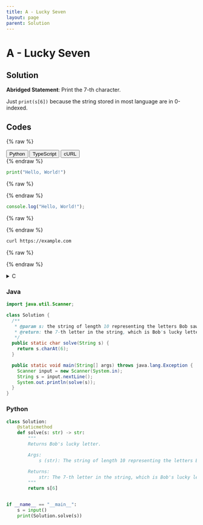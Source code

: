 ```yaml
---
title: A - Lucky Seven
layout: page
parent: Solution
---
```


# A - Lucky Seven

## Solution

**Abridged Statement**: Print the 7-th character.

Just `print(s[6])` because the string stored in most language are in 0-indexed.

## Codes

{% raw %}
<div class="code-tabs">
  <div class="tab-buttons">
    <button class="tab-button active" data-tab="python">Python</button>
    <button class="tab-button" data-tab="typescript">TypeScript</button>
    <button class="tab-button" data-tab="curl">cURL</button>
  </div>
  
  <div id="tab-python" class="tab-content active">
{% endraw %}

```python
print("Hello, World!")
```

{% raw %}
  </div>
  <div id="tab-typescript" class="tab-content">
{% endraw %}

```typescript
console.log("Hello, World!");
```

{% raw %}
  </div>
  <div id="tab-curl" class="tab-content">
{% endraw %}

```sh
curl https://example.com
```

{% raw %}
  </div>
</div>

<script>
  document.addEventListener('DOMContentLoaded', function() {
    const tabButtons = document.querySelectorAll('.tab-button');
    
    tabButtons.forEach(button => {
      button.addEventListener('click', function() {
        const tab = this.getAttribute('data-tab');
        
        // Deactivate all tabs
        document.querySelectorAll('.tab-content').forEach(content => {
          content.classList.remove('active');
        });
        
        document.querySelectorAll('.tab-button').forEach(btn => {
          btn.classList.remove('active');
        });
        
        // Activate the selected tab
        document.getElementById('tab-' + tab).classList.add('active');
        this.classList.add('active');
      });
    });
  });
</script>
{% endraw %}

<details markdown="block">
<summary>C</summary>
```c
#include <stdio.h>

/**
 * This function returns Bob's lucky letter.
 *
 * @param s A character array of length 10 representing the letters Bob saw.
 * @return The 7-th letter in the string, which is Bob's lucky letter.
 */
char solve(char *s) { return s[6]; }

int main() {
  char s[10];
  scanf("%s", s);
  printf("%c\n", solve(s));
  return 0;
}
```

### C++

```cpp
#include <stdio.h>

/**
 * This function returns Bob's lucky letter.
 *
 * @param s A character array of length 10 representing the letters Bob saw.
 * @return The 7-th letter in the string, which is Bob's lucky letter.
 */
char solve(char *s) { return s[6]; }

int main() {
  char s[10];
  scanf("%s", s);
  printf("%c\n", solve(s));
  return 0;
}
```
</details>

### Java

```java
import java.util.Scanner;

class Solution {
  /**
   * @param s: the string of length 10 representing the letters Bob saw
   * @return: the 7-th letter in the string, which is Bob's lucky letter
   */
  public static char solve(String s) {
    return s.charAt(6);
  }

  public static void main(String[] args) throws java.lang.Exception {
    Scanner input = new Scanner(System.in);
    String s = input.nextLine();
    System.out.println(solve(s));
  }
}
```

### Python

```python
class Solution:
    @staticmethod
    def solve(s: str) -> str:
        """
        Returns Bob's lucky letter.

        Args:
            s (str): The string of length 10 representing the letters Bob saw.

        Returns:
            str: The 7-th letter in the string, which is Bob's lucky letter.
        """
        return s[6]


if __name__ == "__main__":
    s = input()
    print(Solution.solve(s))
```
